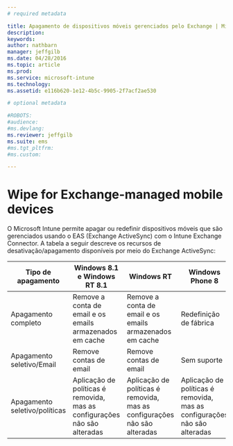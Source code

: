 ```yaml
---
# required metadata

title: Apagamento de dispositivos móveis gerenciados pelo Exchange | Microsoft Intune
description:
keywords:
author: nathbarn
manager: jeffgilb
ms.date: 04/28/2016
ms.topic: article
ms.prod:
ms.service: microsoft-intune
ms.technology:
ms.assetid: e116b620-1e12-4b5c-9905-2f7acf2ae530

# optional metadata

#ROBOTS:
#audience:
#ms.devlang:
ms.reviewer: jeffgilb
ms.suite: ems
#ms.tgt_pltfrm:
#ms.custom:

---
```



# Wipe for Exchange-managed mobile devices
O Microsoft Intune permite apagar ou redefinir dispositivos móveis que são gerenciados usando o EAS (Exchange ActiveSync) com o Intune Exchange Connector. A tabela a seguir descreve os recursos de desativação/apagamento disponíveis por meio do Exchange ActiveSync:

|Tipo de apagamento|Windows 8.1 e Windows RT 8.1|Windows RT|Windows Phone 8|iOS|Android|
|----------------|----------------------------------|--------------|-------------------|-------|-----------|
|Apagamento completo|Remove a conta de email e os emails armazenados em cache|Remove a conta de email e os emails armazenados em cache|Redefinição de fábrica|Redefinição de fábrica|Redefinição de fábrica|
|Apagamento seletivo/Email|Remove contas de email|Remove contas de email|Sem suporte|Sem suporte|Sem suporte|
|Apagamento seletivo/políticas|Aplicação de políticas é removida, mas as configurações não são alteradas|Aplicação de políticas é removida, mas as configurações não são alteradas|Aplicação de políticas é removida, mas as configurações não são alteradas|Aplicação de políticas é removida, mas as configurações não são alteradas|Aplicação de políticas é removida, mas as configurações não são alteradas|


<!--HONumber=May16_HO1-->


